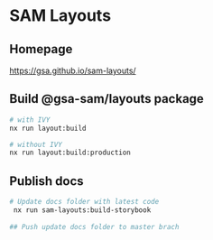 

# SAM Layouts

## Homepage
https://gsa.github.io/sam-layouts/

## Build @gsa-sam/layouts package

``` bash
# with IVY
nx run layout:build
```

``` bash
# without IVY
nx run layout:build:production
```

## Publish docs

```bash
# Update docs folder with latest code
 nx run sam-layouts:build-storybook
 
## Push update docs folder to master brach
 ```
 
